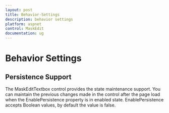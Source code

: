 ```yaml
---
layout: post
title: Behavior-Settings
description: behavior settings
platform: aspnet
control: MaskEdit
documentation: ug
---
```


# Behavior Settings

## Persistence Support

The MaskEditTextbox control provides the state maintenance support. You can maintain the previous changes made in the control after the page load when the EnablePersistence property is in enabled state. EnablePersistence accepts Boolean values, by default the value is false.

